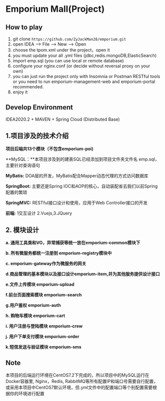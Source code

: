 # **Emporium Mall(Project)** 

## **How to play**

1. git clone `https://github.com/ZyJackMan28/emporium.git`
2. open IDEA -->  File  -->  New  --> Open 
3. choose the tpom.xml under the project，open it
4. you must update your all .yml files (jdbc,redis.mongoDB,ElasticSearch)
5. import emp.sql (you can use local or remote database)
6. configure your nginx.conf (or decide without reversal proxy on your own)
7. you can just run the project only with Insomnia  or Postman RESTful tools or you need to run emporium-management-web and emporium-portal recommended.
8. enjoy it

## Develop Environment

IDEA2020.2 + MAVEN + Spring Cloud (Distributed Base) 

## 1.项目涉及的技术介绍

**项目后端共13个模块（不包含emporium-poi)**

**MySQL：**本项目涉及到的建表SQL已经添加到项目文件夹文件名 emp.sql，主要针对查询语句

**MyBatis:** DOA层的开发，MyBatis配合Mapper动态代理的方式访问数据库

**SpringBoot:** 主要还是Spring IOC和AOP的核心，自动装配省去我们以前Spring配置的繁琐

**SpringMVC:** RESTful接口设计和使用，应用于Web Controller接口的开发

**前端:**  1交互设计 2.Vuejs,3.JQuery

## 2. 模块设计

**a. 通用工具类和VO，异常捕获等统一放在emporium-common模块下**

**b. 所有微服务都统一注册到 emporium-registry模块中**

**c. emporium-gateway作为微服务的网关**

**d.商品管理的基本模块以及接口设计emporium-item,并为其他服务提供设计接口**

**e.文件上传模块 emporium-upload**

**f.前台页面搜索模块 emporium-search**

**g.用户鉴权 emporium-auth**

**h. 购物车模块 emporium-cart**

**i. 用户注册与登陆模块 emporium-crew**

**j. 用户下单支付模块 emporium-order**

**k.短信发送与验证模块 emporium-sms**

## Note

本项目的后端运行环境在CentOS7.2下完成的，所以项目中的MySQL运行在Docker容器里, Nginx，Redis, RabbitMQ等所有配置IP和端口号需要自行配置，或采用本项目中CentOS7默认环境，但.yml文件中的配置端口等个别配置需要根据你的环境进行配置



